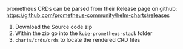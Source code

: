 prometheus CRDs can be parsed from their Release page on github: https://github.com/prometheus-community/helm-charts/releases

1. Download the Source code zip
2. Within the zip go into the `kube-prometheus-stack` folder
3. `charts/crds/crds` to locate the rendered CRD files